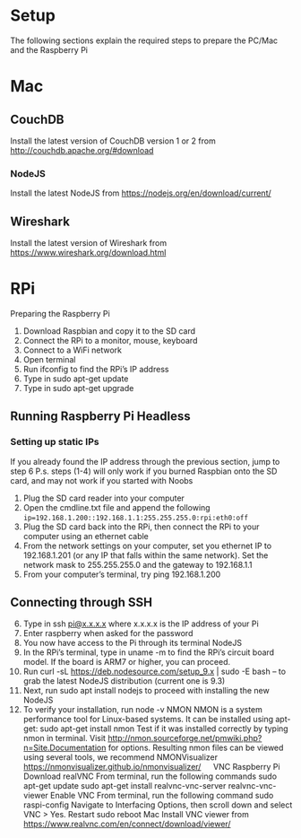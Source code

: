 # Setup
The following sections explain the required steps to prepare the PC/Mac and the Raspberry Pi
# Mac
## CouchDB
Install the latest version of CouchDB version 1 or 2 from http://couchdb.apache.org/#download
### NodeJS
Install the latest NodeJS from https://nodejs.org/en/download/current/
## Wireshark
Install the latest version of Wireshark from https://www.wireshark.org/download.html
 
# RPi
Preparing the Raspberry Pi
1.	Download Raspbian and copy it to the SD card
2.	Connect the RPi to a monitor, mouse, keyboard
3.	Connect to a WiFi network
4.	Open terminal
5.	Run ifconfig to find the RPi’s IP address
6.	Type in sudo apt-get update
7.	Type in sudo apt-get upgrade
## Running Raspberry Pi Headless
### Setting up static IPs
If you already found the IP address through the previous section, jump to step 6
P.s. steps (1-4) will only work if you burned Raspbian onto the SD card, and may not work if you started with Noobs
1.	Plug the SD card reader into your computer
2.	Open the cmdline.txt file and append the following
`ip=192.168.1.200::192.168.1.1:255.255.255.0:rpi:eth0:off`
3.	Plug the SD card back into the RPi, then connect the RPi to your computer using an ethernet cable
4.	From the network settings on your computer, set you ethernet IP to 192.168.1.201 (or any IP that falls within the same network). Set the network mask to 255.255.255.0 and the gateway to 192.168.1.1
5.	From your computer’s terminal, try ping 192.168.1.200
## Connecting through SSH
6.	Type in ssh pi@x.x.x.x where x.x.x.x is the IP address of your Pi
7.	Enter raspberry when asked for the password
8.	You now have access to the Pi through its terminal
NodeJS
1.	In the RPi’s terminal, type in uname -m to find the RPi’s circuit board model. If the board is ARM7 or higher, you can proceed.
2.	Run curl -sL https://deb.nodesource.com/setup_9.x | sudo -E bash – to grab the latest NodeJS distribution (current one is 9.3)
3.	Next, run sudo apt install nodejs to proceed with installing the new NodeJS
4.	To verify your installation, run node -v
NMON
NMON is a system performance tool for Linux-based systems. It can be installed using apt-get:
sudo apt-get install nmon
Test if it was installed correctly by typing nmon in terminal.
Visit http://nmon.sourceforge.net/pmwiki.php?n=Site.Documentation for options.
Resulting nmon files can be viewed using several tools, we recommend NMONVisualizer https://nmonvisualizer.github.io/nmonvisualizer/
 
VNC
Raspberry Pi
Download realVNC
From terminal, run the following commands
sudo apt-get update
sudo apt-get install realvnc-vnc-server realvnc-vnc-viewer
Enable VNC
From terminal, run the following command
sudo raspi-config
Navigate to Interfacing Options, then scroll down and select VNC > Yes.
Restart
sudo reboot
Mac
Install VNC viewer from https://www.realvnc.com/en/connect/download/viewer/
